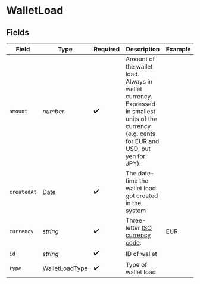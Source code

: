 # WalletLoad


## Fields

| Field                                                                                                                                            | Type                                                                                                                                             | Required                                                                                                                                         | Description                                                                                                                                      | Example                                                                                                                                          |
| ------------------------------------------------------------------------------------------------------------------------------------------------ | ------------------------------------------------------------------------------------------------------------------------------------------------ | ------------------------------------------------------------------------------------------------------------------------------------------------ | ------------------------------------------------------------------------------------------------------------------------------------------------ | ------------------------------------------------------------------------------------------------------------------------------------------------ |
| `amount`                                                                                                                                         | *number*                                                                                                                                         | :heavy_check_mark:                                                                                                                               | Amount of the wallet load. Always in wallet currency.<br/>Expressed in smallest units of the currency (e.g. cents for EUR and USD, but yen for JPY). |                                                                                                                                                  |
| `createdAt`                                                                                                                                      | [Date](https://developer.mozilla.org/en-US/docs/Web/JavaScript/Reference/Global_Objects/Date)                                                    | :heavy_check_mark:                                                                                                                               | The date-time the wallet load got created in the system                                                                                          |                                                                                                                                                  |
| `currency`                                                                                                                                       | *string*                                                                                                                                         | :heavy_check_mark:                                                                                                                               | Three-letter [ISO currency code](https://www.iso.org/iso-4217-currency-codes.html).                                                              | EUR                                                                                                                                              |
| `id`                                                                                                                                             | *string*                                                                                                                                         | :heavy_check_mark:                                                                                                                               | ID of wallet                                                                                                                                     |                                                                                                                                                  |
| `type`                                                                                                                                           | [WalletLoadType](../../models/shared/walletloadtype.md)                                                                                          | :heavy_check_mark:                                                                                                                               | Type of wallet load                                                                                                                              |                                                                                                                                                  |